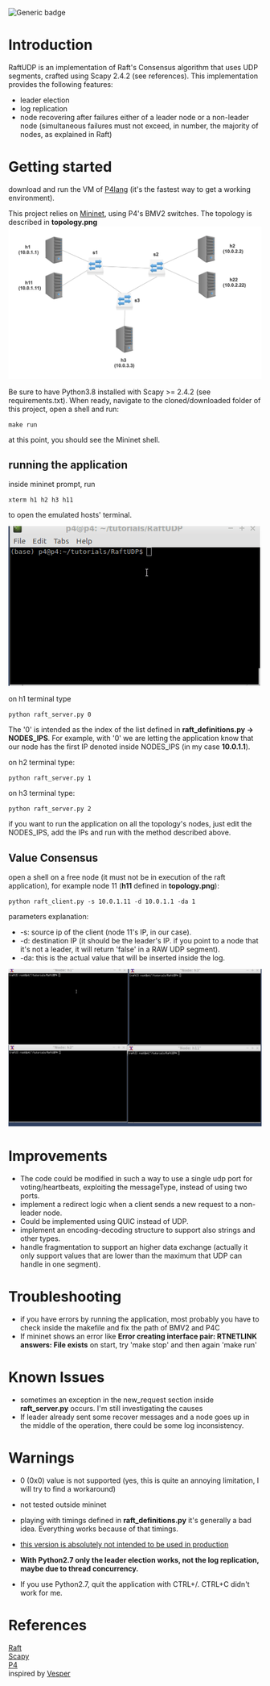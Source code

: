 
![Generic badge](https://img.shields.io/badge/PythonVersions-3.8-green.svg)

# Introduction
RaftUDP is an implementation of Raft's Consensus algorithm that
uses UDP segments, crafted using Scapy 2.4.2 (see references).
This implementation provides the following features:
* leader election
* log replication
* node recovering after failures either of a leader node or a non-leader node (simultaneous failures must not exceed, in number, the majority of nodes, as explained in Raft)
# Getting started
download and run the VM of [P4lang](https://www.github.com/p4lang/tutorials) (it's the fastest way to get a working environment).

This project relies on [Mininet](http://mininet.org), using P4's BMV2 switches.
The topology is described in **topology.png**
![alt text](topology.png)

Be sure to have Python3.8 installed with Scapy >= 2.4.2 (see requirements.txt).
When ready, navigate to the cloned/downloaded folder of this project, open a shell and run:
```
make run
```
at this point, you should see the Mininet shell.

## running the application
inside mininet prompt, run 
```
xterm h1 h2 h3 h11
```
to open the emulated hosts' terminal.

![til](docu/opening_mininet.gif)

on h1 terminal type
```
python raft_server.py 0
```
The '0' is intended as the index of the list defined in **raft_definitions.py -> NODES_IPS**.
For example, with '0' we are letting the application know that our node has the first IP denoted inside NODES_IPS (in my case **10.0.1.1**).

on h2 terminal type:
```
python raft_server.py 1
```
on h3 terminal type:
```
python raft_server.py 2
```

if you want to run the application on all the topology's nodes, just edit the NODES_IPS, add the IPs and run with the method described above.

## Value Consensus
open a shell on a free node (it must not be in execution of the raft application), for example node 11 (**h11** defined in **topology.png**):
```
python raft_client.py -s 10.0.1.11 -d 10.0.1.1 -da 1
```
parameters explanation:
* -s: source ip of the client (node 11's IP, in our case).
* -d: destination IP (it should be the leader's IP. if you point to a node that it's not a leader,
 it will return 'false' in a RAW UDP segment).
* -da: this is the actual value that will be inserted inside the log.

![til](docu/main.gif)
# Improvements
* The code could be modified in such a way to use a single udp port for voting/heartbeats, exploiting the messageType,
instead of using two ports.
* implement a redirect logic when a client sends a new request to a non-leader node.
* Could be implemented using QUIC instead of UDP.
* implement an encoding-decoding structure to support also strings and other types.
* handle fragmentation to support an higher data exchange 
(actually it only support values that are
lower than the maximum that UDP can handle in one segment).

# Troubleshooting
* if you have errors by running the application, most probably you have to check inside the makefile
and fix the path of BMV2 and P4C
* If mininet shows an error like **Error creating interface pair: RTNETLINK answers: File exists** on start, try 'make stop' and then again 'make run'

# Known Issues
* sometimes an exception in the new_request section inside **raft_server.py** occurs.
I'm still investigating the causes
* If leader already sent some recover messages and a node goes up in the middle of the operation, there could be some log inconsistency.

# Warnings
* 0 (0x0) value is not supported (yes, this is quite an annoying limitation, I will try to find a workaround)
* not tested outside mininet
* playing with timings defined in **raft_definitions.py** it's generally a bad idea. Everything works because of that timings.
* <u>this version is absolutely not intended to be used in production</u>

* **With Python2.7 only the leader election works, not the log replication, maybe due to thread concurrency.**
* If you use Python2.7, quit the application with CTRL+/. CTRL+C didn't work for me.

# References
[Raft](https://raft.github.io/) <br>
[Scapy](https://scapy.net/) <br>
[P4](https://p4.org) <br>
inspired by [Vesper](https://github.com/Oaklight/Vesper)
